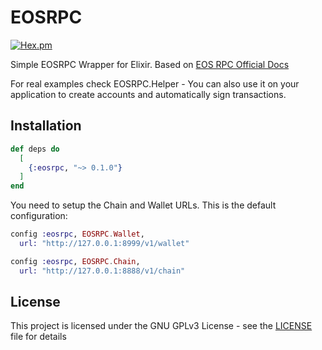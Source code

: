 # EOSRPC

[![Hex.pm](https://img.shields.io/hexpm/v/eosrpc.svg)](https://hex.pm/packages/eosrpc)


Simple EOSRPC Wrapper for Elixir. 
Based on [EOS RPC Official Docs](https://eosio.github.io/eos/group__eosiorpc.html)

For real examples check EOSRPC.Helper - You can also use it on your 
application to create accounts and automatically sign transactions.

## Installation

```elixir
def deps do
  [
    {:eosrpc, "~> 0.1.0"}
  ]
end
```

You need to setup the Chain and Wallet URLs. This is the default configuration:

```elixir
config :eosrpc, EOSRPC.Wallet,
  url: "http://127.0.0.1:8999/v1/wallet"

config :eosrpc, EOSRPC.Chain,
  url: "http://127.0.0.1:8888/v1/chain"
```

## License

This project is licensed under the GNU GPLv3 License - see the [LICENSE](LICENSE) file for details

